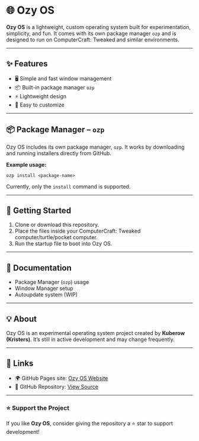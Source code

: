 # 🌐 Ozy OS

**Ozy OS** is a lightweight, custom operating system built for experimentation, simplicity, and fun. It comes with its own package manager `ozp` and is designed to run on ComputerCraft: Tweaked and similar environments.

---

## ✨ Features

* 🖥️ Simple and fast window management
* 📦 Built-in package manager `ozp`
* ⚡ Lightweight design
* 🔧 Easy to customize

---

## 📦 Package Manager – `ozp`

Ozy OS includes its own package manager, `ozp`. It works by downloading and running installers directly from GitHub.

**Example usage:**

```
ozp install <package-name>
```

Currently, only the `install` command is supported.

---

## 🚀 Getting Started

1. Clone or download this repository.
2. Place the files inside your ComputerCraft: Tweaked computer/turtle/pocket computer.
3. Run the startup file to boot into Ozy OS.

---

## 📖 Documentation

* Package Manager (`ozp`) usage
* Window Manager setup
* Autoupdate system (WIP)

---

## 💡 About

Ozy OS is an experimental operating system project created by **Kuberow (Kristers)**. It’s still in active development and may change frequently.

---

## 🔗 Links

* 🌍 GitHub Pages site: [Ozy OS Website](https://<your-username>.github.io/<repo-name>/)
* 📂 GitHub Repository: [View Source](https://github.com/<your-username>/<repo-name>)

---

### ⭐ Support the Project

If you like **Ozy OS**, consider giving the repository a ⭐ star to support development!
